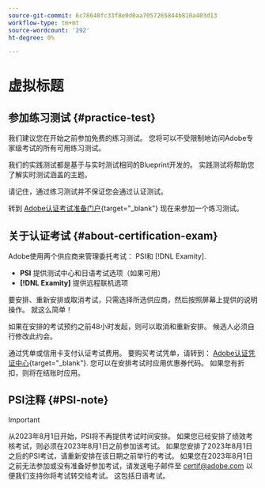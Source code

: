 ```yaml
---
source-git-commit: 6c78640fc33f8e0d0aa7057265844b810a403d13
workflow-type: tm+mt
source-wordcount: '292'
ht-degree: 0%

---
```

# 虚拟标题

## 参加练习测试 {#practice-test}

我们建议您在开始之前参加免费的练习测试。 您将可以不受限制地访问Adobe专家级考试的所有可用练习测试。

我们的实践测试都是基于与实时测试相同的Blueprint开发的。 实践测试将帮助您了解实时测试涵盖的主题。

请记住，通过练习测试并不保证您会通过认证测试。

转到 [Adobe认证考试准备门户](https://www.certmetrics.com/adobe/candidate/gmetrix_sso.aspx){target="_blank"} 现在来参加一个练习测试。

## 关于认证考试 {#about-certification-exam}

Adobe使用两个供应商来管理委托考试： PSI和 [!DNL Examity].

* **PSI** 提供测试中心和日语考试选项（如果可用）
* **[!DNL Examity]** 提供远程联机选项

要安排、重新安排或取消考试，只需选择所选供应商，然后按照屏幕上提供的说明操作。 就这么简单！

如果在安排的考试预约之前48小时发起，则可以取消和重新安排。 候选人必须自行修改此约会。

通过凭单或信用卡支付认证考试费用。 要购买考试凭单，请转到： [Adobe认证凭证中心](https://market.xvoucher.com/adobe/global){target="_blank"}. 您可以在安排考试时应用优惠券代码。 如果您有折扣，则将在结账时应用。

## PSI注释 {#PSI-note}

>[!IMPORTANT]
>
>从2023年8月1日开始，PSI将不再提供考试时间安排。 如果您已经安排了绩效考核考试，则必须在2023年8月1日之前参加该考试。 如果您安排了2023年8月1日之后的PSI考试，请重新安排在该日期之前举行的考试。 如果您在2023年8月1日之前无法参加或没有准备好参加考试，请发送电子邮件至 <certif@adobe.com> 以便我们支持你将考试转交给考试。 这包括日语考试。
